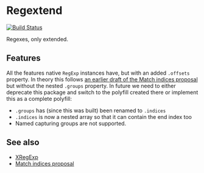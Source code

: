 Regextend
=========

[![Build Status](https://github.com/asmblah/regextend/workflows/CI/badge.svg)](https://github.com/asmblah/regextend/actions?query=workflow%3ACI)

Regexes, only extended.

Features
--------
All the features native `RegExp` instances have, but with an added `.offsets`
property. In theory this follows [an earlier draft of the Match indices proposal](https://github.com/tc39/proposal-regexp-match-indices/tree/d13edded4216331eaa444fb8535b8aa304df44cf)
but without the nested `.groups` property. In future we need to either deprecate
this package and switch to the polyfill created there or implement this as a complete
polyfill:
- `.groups` has (since this was built) been renamed to `.indices`
- `.indices` is now a nested array so that it can contain the end index too
- Named capturing groups are not supported.

See also
--------
- [XRegExp](http://xregexp.com/)
- [Match indices proposal](https://github.com/tc39/proposal-regexp-match-indices)

